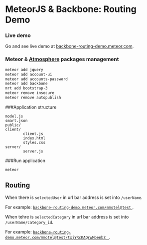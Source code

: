 # MeteorJS & Backbone: Routing Demo

### Live demo

Go and see live demo at [backbone-routing-demo.meteor.com](http://backbone-routing-demo.meteor.com).

### Meteor & [Atmosphere](https://atmosphere.meteor.com/) packages management

```sh
meteor add jquery
meteor add account-ui
meteor add accounts-password
meteor add backbone
mrt add bootstrap-3
meteor remove insecure
meteor remove autopublish
```

###Application structure

```
model.js
smart.json
public/
client/
		client.js
		index.html
		styles.css
server/
		server.js		
```

###Run application

```sh
meteor
````

## Routing

When there is `selectedUser` in url bar address is set into `/userName`. 

For example:  [ `backbone-routing-demo.meteor.com/mmotel@test` ](http://backbone-routing-demo.meteor.com/mmotel@test) .

When tehre is `selectedCategory` in url bar address is set into `/userName/category_id`. 

For example:  [ `backbone-routing-demo.meteor.com/mmotel@test/txjYRcKAQrwMbenbZ ` ](http://backbone-routing-demo.meteor.com/mmotel@test/txjYRcKAQrwMbenbZ) .
